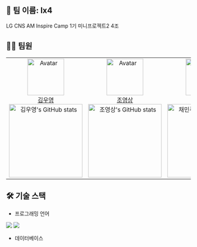 ## 📍 팀 이름: Ix4
LG CNS AM Inspire Camp 1기 미니프로젝트2 4조
<br />

## 👩‍💻 팀원
<table>
  <tr>
    <!-- 첫 번째 팀원 -->
    <td align="center" width="25%">
        <img src="https://avatars.githubusercontent.com/gwangbu-desu" alt="Avatar" width="100px"/><br/>
        <a href="https://github.com/gwangbu-desu">김우영</a><br/>
        <img src="https://github-readme-stats.vercel.app/api?username=gwangbu-desu&show_icons=true&theme=transparent" alt="김우영's GitHub stats" width="200px"/>
    </td>
    <!-- 두 번째 팀원 -->
    <td align="center" width="25%">
        <img src="https://avatars.githubusercontent.com/0ssang" alt="Avatar" width="100px"/><br/>
        <a href="https://github.com/0ssang">조영상</a><br/>
        <img src="https://github-readme-stats.vercel.app/api?username=0ssang&show_icons=true&theme=transparent" alt="조영상's GitHub stats" width="200px"/>
    </td>
    <!-- 세 번째 팀원 -->
    <td align="center" width="25%">
        <img src="https://avatars.githubusercontent.com/judymoody59" alt="Avatar" width="100px"/><br/>
        <a href="https://github.com/judymoody59">채민주</a><br/>
        <img src="https://github-readme-stats.vercel.app/api?username=judymoody59&show_icons=true&theme=transparent" alt="채민주's GitHub stats" width="200px"/>
    </td>
    <!-- 네 번째 팀원 -->
    <td align="center" width="25%">
        <img src="https://avatars.githubusercontent.com/HoGyeongC" alt="Avatar" width="100px"/><br/>
        <a href="https://github.com/HoGyeongC">최호경</a><br/>
        <img src="https://github-readme-stats.vercel.app/api?username=HoGyeongC&show_icons=true&theme=transparent" alt="최호경's GitHub stats" width="200px"/>
    </td>
  </tr>
</table>

## 🛠️ 기술 스택

- 프로그래밍 언어

<img src="https://img.shields.io/badge/java-007396?style=for-the-badge&logo=OpenJDK&logoColor=white"> <img src="https://img.shields.io/badge/springboot-6DB33F?style=for-the-badge&logo=springboot&logoColor=white">

- 데이터베이스
